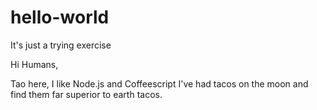# hello-world
It's just a trying exercise

Hi Humans,

Tao here, I like Node.js and Coffeescript
I've had tacos on the moon and find them far superior to earth tacos.
